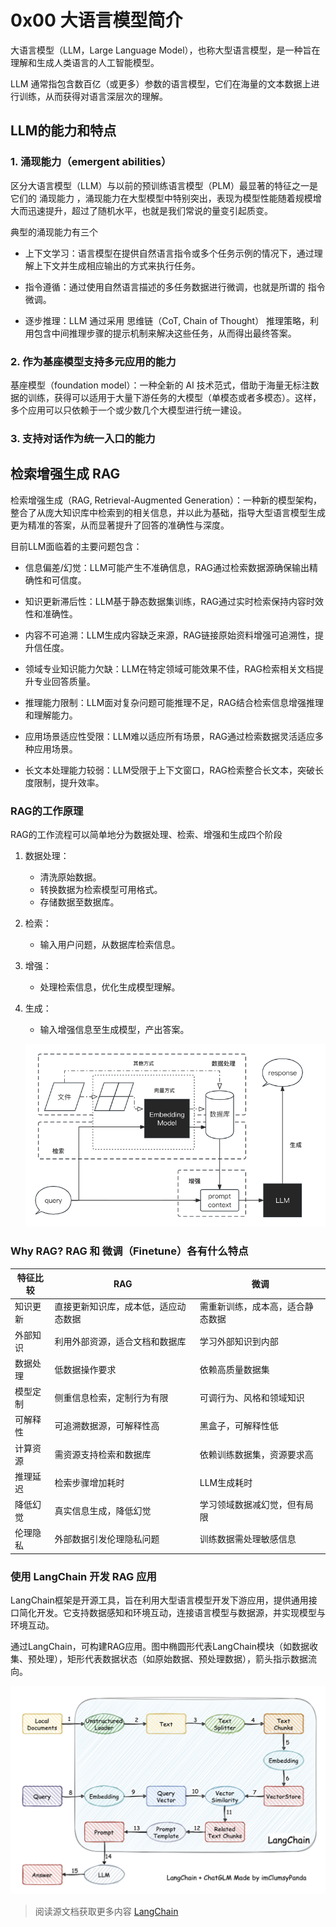 # 0x00 大语言模型简介

大语言模型（LLM，Large Language Model），也称大型语言模型，是一种旨在理解和生成人类语言的人工智能模型。

LLM 通常指包含数百亿（或更多）参数的语言模型，它们在海量的文本数据上进行训练，从而获得对语言深层次的理解。

## LLM的能力和特点

### 1. 涌现能力（emergent abilities）

区分大语言模型（LLM）与以前的预训练语言模型（PLM）最显著的特征之一是它们的 涌现能力 ，涌现能力在大型模型中特别突出，表现为模型性能随着规模增大而迅速提升，超过了随机水平，也就是我们常说的量变引起质变。

典型的涌现能力有三个

* 上下文学习：语言模型在提供自然语言指令或多个任务示例的情况下，通过理解上下文并生成相应输出的方式来执行任务。

* 指令遵循：通过使用自然语言描述的多任务数据进行微调，也就是所谓的 指令微调。

* 逐步推理：LLM 通过采用 思维链（CoT, Chain of Thought） 推理策略，利用包含中间推理步骤的提示机制来解决这些任务，从而得出最终答案。

### 2. 作为基座模型支持多元应用的能力

基座模型（foundation model）：一种全新的 AI 技术范式，借助于海量无标注数据的训练，获得可以适用于大量下游任务的大模型（单模态或者多模态）。这样，多个应用可以只依赖于一个或少数几个大模型进行统一建设。

### 3. 支持对话作为统一入口的能力

## 检索增强生成 RAG

检索增强生成（RAG, Retrieval-Augmented Generation）：一种新的模型架构，整合了从庞大知识库中检索到的相关信息，并以此为基础，指导大型语言模型生成更为精准的答案，从而显著提升了回答的准确性与深度。

目前LLM面临着的主要问题包含：

* 信息偏差/幻觉：LLM可能产生不准确信息，RAG通过检索数据源确保输出精确性和可信度。

* 知识更新滞后性：LLM基于静态数据集训练，RAG通过实时检索保持内容时效性和准确性。

* 内容不可追溯：LLM生成内容缺乏来源，RAG链接原始资料增强可追溯性，提升信任度。

* 领域专业知识能力欠缺：LLM在特定领域可能效果不佳，RAG检索相关文档提升专业回答质量。

* 推理能力限制：LLM面对复杂问题可能推理不足，RAG结合检索信息增强推理和理解能力。

* 应用场景适应性受限：LLM难以适应所有场景，RAG通过检索数据灵活适应多种应用场景。

* 长文本处理能力较弱：LLM受限于上下文窗口，RAG检索整合长文本，突破长度限制，提升效率。

### RAG的工作原理

RAG的工作流程可以简单地分为数据处理、检索、增强和生成四个阶段

1. 数据处理：

    * 清洗原始数据。
    * 转换数据为检索模型可用格式。
    * 存储数据至数据库。

2. 检索：
    * 输入用户问题，从数据库检索信息。

3. 增强：
    * 处理检索信息，优化生成模型理解。

4. 生成：
    * 输入增强信息至生成模型，产出答案。

    ![0x00_Figure_00_RAG.png](..\figure\0x00_Figure_00_RAG.png)

### Why RAG? RAG 和 微调（Finetune）各有什么特点

| 特征比较 | RAG | 微调 |
| --- | --- | --- |
| 知识更新 | 直接更新知识库，成本低，适应动态数据 | 需重新训练，成本高，适合静态数据 |
| 外部知识 | 利用外部资源，适合文档和数据库 | 学习外部知识到内部 |
| 数据处理 | 低数据操作要求 | 依赖高质量数据集 |
| 模型定制 | 侧重信息检索，定制行为有限 | 可调行为、风格和领域知识 |
| 可解释性 | 可追溯数据源，可解释性高 | 黑盒子，可解释性低 |
| 计算资源 | 需资源支持检索和数据库 | 依赖训练数据集，资源要求高 |
| 推理延迟 | 检索步骤增加耗时 | LLM生成耗时 |
| 降低幻觉 | 真实信息生成，降低幻觉 | 学习领域数据减幻觉，但有局限 |
| 伦理隐私 | 外部数据引发伦理隐私问题 | 训练数据需处理敏感信息 |

### 使用 LangChain 开发 RAG 应用

LangChain框架是开源工具，旨在利用大型语言模型开发下游应用，提供通用接口简化开发。它支持数据感知和环境互动，连接语言模型与数据源，并实现模型与环境互动。

通过LangChain，可构建RAG应用。图中椭圆形代表LangChain模块（如数据收集、预处理），矩形代表数据状态（如原始数据、预处理数据），箭头指示数据流向。

![alt text](..\figure\0x00_Figure_01_LANGCHAIN.png)

> 阅读源文档获取更多内容
[LangChain](https://datawhalechina.github.io/llm-universe/#/C1/3.LangChain%20%E7%AE%80%E4%BB%8B)